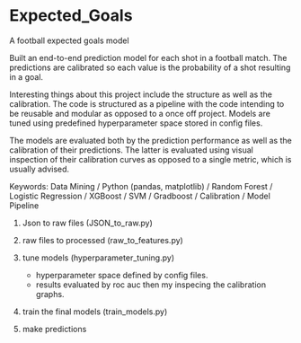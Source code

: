 # Expected_Goals

A football expected goals model

Built an end-to-end prediction model for each shot in a football match. The predictions are calibrated so each value is the probability of a shot resulting in a goal.

Interesting things about this project include the structure as well as the calibration. The code is structured as a pipeline with the code intending to be reusable and modular as opposed to a once off project. Models are tuned using predefined hyperparameter space stored in config files.

The models are evaluated both by the prediction performance as well as the calibration of their predictions. The latter is evaluated using visual inspection of their calibration curves as opposed to a single metric, which is usually advised.

Keywords: Data Mining / Python (pandas, matplotlib) / Random Forest / Logistic Regression / XGBoost / SVM / Gradboost / Calibration / Model Pipeline

1. Json to raw files (JSON_to_raw.py)

2. raw files to processed (raw_to_features.py)

3. tune models (hyperparameter_tuning.py)

   - hyperparameter space defined by config files.
   - results evaluated by roc auc then my inspecing the calibration graphs.

4. train the final models (train_models.py)

5. make predictions
